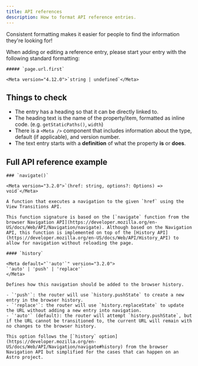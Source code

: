 ```yaml
---
title: API references
description: How to format API reference entries.
---
```

Consistent formatting makes it easier for people to find the information they're looking for!

When adding or editing a reference entry, please start your entry with the following standard formatting:

```astro
##### `page.url.first`

<Meta version="4.12.0">`string | undefined`</Meta>
```

## Things to check

- The entry has a heading so that it can be directly linked to.
- The heading text is the name of the property/item, formatted as inline code. (e.g. `getStaticPaths()`, `width`)
- There is a `<Meta />` component that includes information about the type, default (if applicable), and version number.
- The text entry starts with a **definition** of what the property **is** or **does**.

## Full API reference example

```astro wrap
### `navigate()`

<Meta version="3.2.0">`(href: string, options?: Options) => void`</Meta>

A function that executes a navigation to the given `href` using the View Transitions API.

This function signature is based on the [`navigate` function from the browser Navigation API](https://developer.mozilla.org/en-US/docs/Web/API/Navigation/navigate). Although based on the Navigation API, this function is implemented on top of the [History API](https://developer.mozilla.org/en-US/docs/Web/API/History_API) to allow for navigation without reloading the page.

#### `history`

<Meta default="`'auto'`" version="3.2.0">
`'auto' | 'push' | 'replace'`
</Meta>

Defines how this navigation should be added to the browser history.

- `'push'`: the router will use `history.pushState` to create a new entry in the browser history.
- `'replace'`: the router will use `history.replaceState` to update the URL without adding a new entry into navigation.
- `'auto'` (default): the router will attempt `history.pushState`, but if the URL cannot be transitioned to, the current URL will remain with no changes to the browser history.

This option follows the [`history` option](https://developer.mozilla.org/en-US/docs/Web/API/Navigation/navigate#history) from the browser Navigation API but simplified for the cases that can happen on an Astro project.
```
